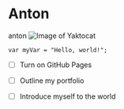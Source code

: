 # Anton
anton
![Image of Yaktocat](https://octodex.github.com/images/yaktocat.png)

```
var myVar = "Hello, world!";
```

- [ ] Turn on GitHub Pages
- [ ] Outline my portfolio
- [ ] Introduce myself to the world

